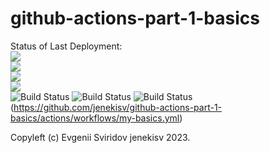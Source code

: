 # github-actions-part-1-basics

Status of Last Deployment:<br>
<img src="http://github.com/jenekisv/github-actions-part-1-basics/workflows/My-GitHubActions-Basics/badge.svg?branch=main"><br>
<img src="http://github.com/jenekisv/github-actions-part-1-basics/workflows/My-GitHubActions-Basics/badge.svg?branch=main"><br>
<img src="http://github.com/jenekisv/github-actions-part-1-basics/workflows/My-GitHubActions-Basics/badge.svg?branch=main"><br>
<img src="http://github.com/jenekisv/github-actions-part-1-basics/workflows/My-GitHubActions-Basics/badge.svg?branch=main"><br>
![Build Status](github.com/jenekisv/github-actions-part-1-basics/workflows/My-GitHubActions-Basics/jodit.svg?branch=master)
![Build Status](https://github.com/jenekisv/github-actions-part-1-basics/workflows/My-GitHubActions-Basics/badge.svg)
![Build Status](https://github.com/jenekisv/github-actions-part-1-basics/workflows/My-GitHubActions-Basics/badge.svg)
(https://github.com/jenekisv/github-actions-part-1-basics/actions/workflows/my-basics.yml)

Copyleft (c) Evgenii Sviridov jenekisv 2023.

